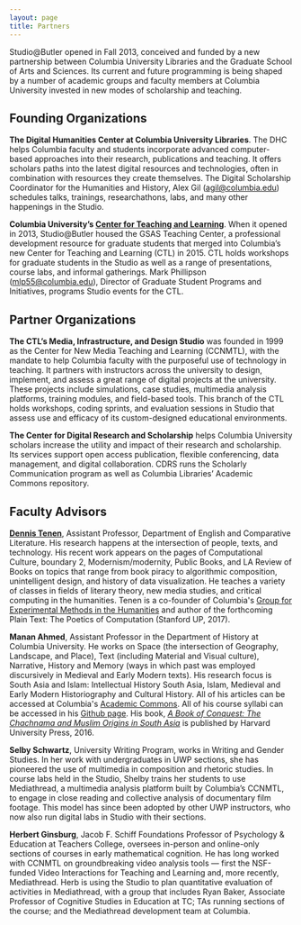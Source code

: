 ```yaml
---
layout: page
title: Partners
---
```


Studio@Butler opened in Fall 2013, conceived and funded by a new partnership between Columbia University Libraries and the Graduate School of Arts and Sciences. Its current and future programming is being shaped by a number of academic groups and faculty members at Columbia University invested in new modes of scholarship and teaching.

## Founding Organizations

**The Digital Humanities Center at Columbia University Libraries**. The DHC helps Columbia faculty and students incorporate advanced computer-based approaches into their research, publications and teaching. It offers scholars paths into the latest digital resources and technologies, often in combination with resources they create themselves. The Digital Scholarship Coordinator for the Humanities and History, Alex Gil (agil@columbia.edu) schedules talks, trainings, researchathons, labs, and many other happenings in the Studio.

**Columbia University’s [Center for Teaching and Learning](http://ctl.columbia.edu/)**. When it opened in 2013, Studio@Butler housed the GSAS Teaching Center, a professional development resource for graduate students that merged into Columbia’s new Center for Teaching and Learning (CTL) in 2015. CTL holds workshops for graduate students in the Studio as well as a range of presentations, course labs, and informal gatherings. Mark Phillipson (mlp55@columbia.edu), Director of Graduate Student Programs and Initiatives, programs Studio events for the CTL.

## Partner Organizations

**The CTL’s Media, Infrastructure, and Design Studio** was founded in 1999 as the Center for New Media Teaching and Learning (CCNMTL), with the mandate to help Columbia faculty with the purposeful use of technology in teaching. It partners with instructors across the university to design, implement, and assess a great range of digital projects at the university. These projects include simulations, case studies, multimedia analysis platforms, training modules, and field-based tools. This branch of the CTL holds workshops, coding sprints, and evaluation sessions in Studio that  assess use and efficacy of its custom-designed educational environments.

**The Center for Digital Research and Scholarship** helps Columbia University scholars increase the utility and impact of their research and scholarship. Its services support open access publication, flexible conferencing, data management, and digital collaboration. CDRS runs the Scholarly Communication program as well as Columbia Libraries’ Academic Commons repository. 

## Faculty Advisors

**[Dennis Tenen](http://dennistenen.com/)**, Assistant Professor, Department of English and Comparative Literature. His research happens at the intersection of people, texts, and technology. His recent work appears on the pages of Computational Culture, boundary 2, Modernism/modernity, Public Books, and LA Review of Books on topics that range from book piracy to algorithmic composition, unintelligent design, and history of data visualization. He teaches a variety of classes in fields of literary theory, new media studies, and critical computing in the humanities. Tenen is a co-founder of Columbia's [Group for Experimental Methods in the Humanities](http://xpmethod.plaintext.in/) and author of the forthcoming Plain Text: The Poetics of Computation (Stanford UP, 2017).​

**Manan Ahmed**, Assistant Professor in the Department of History at Columbia University. He works on Space (the intersection of Geography, Landscape, and Place), Text (including Material and Visual culture), Narrative, History and Memory (ways in which past was employed discursively in Medieval and Early Modern texts). His research focus is South Asia and Islam: Intellectual History South Asia, Islam, Medieval and Early Modern Historiography and Cultural History. All of his articles can be accessed at Columbia's [Academic Commons](http://academiccommons.columbia.edu/catalog?f[author_facet][]=Ahmed,+Manan&sort=record_creation_date+desc&utf8=%E2%9C%93). All of his course syllabi can be accessed in his [Github page](https://github.com/mananahmed/syllabi). His book, [*A Book of Conquest: The Chachnama and Muslim Origins in South Asia*](http://www.hup.harvard.edu/catalog.php?isbn=9780674660113) is published by Harvard University Press, 2016. 

**Selby Schwartz**, University Writing Program, works in Writing and Gender Studies. In her work with undergraduates in UWP sections, she has pioneered the use of multimedia in composition and rhetoric studies. In course labs held in the Studio, Shelby trains her students to use Mediathread, a multimedia analysis platform built by Columbia’s CCNMTL, to engage in close reading and collective analysis of documentary film footage. This model has since been adopted by other UWP instructors, who now also run digital labs in Studio with their sections.

**Herbert Ginsburg**, Jacob F. Schiff Foundations Professor of Psychology & Education at Teachers College, oversees in-person and online-only sections of courses in early mathematical cognition. He has long worked with CCNMTL on groundbreaking video analysis tools — first the NSF-funded Video Interactions for Teaching and Learning and, more recently, Mediathread. Herb is using the Studio to plan quantitative evaluation of activities in Mediathread, with a group that includes Ryan Baker, Associate Professor of Cognitive Studies in Education at TC; TAs running sections of the course; and the Mediathread development team at Columbia.
